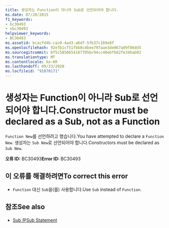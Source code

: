 ```yaml
---
title: 생성자는 Function이 아니라 Sub로 선언되어야 합니다.
ms.date: 07/20/2015
f1_keywords:
- bc30493
- vbc30493
helpviewer_keywords:
- BC30493
ms.assetid: bcacfd4b-cac0-4ad3-a6df-5fb37c189e8f
ms.openlocfilehash: 92efb1cf51fbb8c4bee797aae3de067a09f86dd5
ms.sourcegitcommit: bf5c5850654187705bc94cc40ebfb62fe346ab02
ms.translationtype: MT
ms.contentlocale: ko-KR
ms.lasthandoff: 09/23/2020
ms.locfileid: "91070171"
---
```

# <a name="constructor-must-be-declared-as-a-sub-not-as-a-function"></a><span data-ttu-id="9fd76-102">생성자는 Function이 아니라 Sub로 선언되어야 합니다.</span><span class="sxs-lookup"><span data-stu-id="9fd76-102">Constructor must be declared as a Sub, not as a Function</span></span>

<span data-ttu-id="9fd76-103">`Function New`를 선언하려고 했습니다.</span><span class="sxs-lookup"><span data-stu-id="9fd76-103">You have attempted to declare a `Function New`.</span></span> <span data-ttu-id="9fd76-104">생성자는 `Sub New`로 선언되어야 합니다.</span><span class="sxs-lookup"><span data-stu-id="9fd76-104">Constructors must be declared as `Sub New`.</span></span>  
  
 <span data-ttu-id="9fd76-105">**오류 ID:** BC30493</span><span class="sxs-lookup"><span data-stu-id="9fd76-105">**Error ID:** BC30493</span></span>  
  
## <a name="to-correct-this-error"></a><span data-ttu-id="9fd76-106">이 오류를 해결하려면</span><span class="sxs-lookup"><span data-stu-id="9fd76-106">To correct this error</span></span>  
  
- <span data-ttu-id="9fd76-107">`Function` 대신 `Sub`을(를) 사용합니다.</span><span class="sxs-lookup"><span data-stu-id="9fd76-107">Use `Sub` instead of `Function`.</span></span>  
  
## <a name="see-also"></a><span data-ttu-id="9fd76-108">참조</span><span class="sxs-lookup"><span data-stu-id="9fd76-108">See also</span></span>

- [<span data-ttu-id="9fd76-109">Sub 문</span><span class="sxs-lookup"><span data-stu-id="9fd76-109">Sub Statement</span></span>](../language-reference/statements/sub-statement.md)
